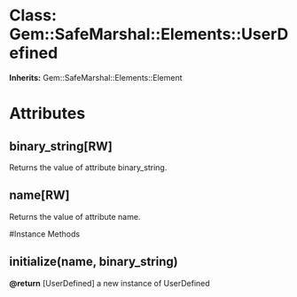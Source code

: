 # Class: Gem::SafeMarshal::Elements::UserDefined
**Inherits:** Gem::SafeMarshal::Elements::Element
    



# Attributes
## binary_string[RW] [](#attribute-i-binary_string)
Returns the value of attribute binary_string.

## name[RW] [](#attribute-i-name)
Returns the value of attribute name.


#Instance Methods
## initialize(name, binary_string) [](#method-i-initialize)

**@return** [UserDefined] a new instance of UserDefined

